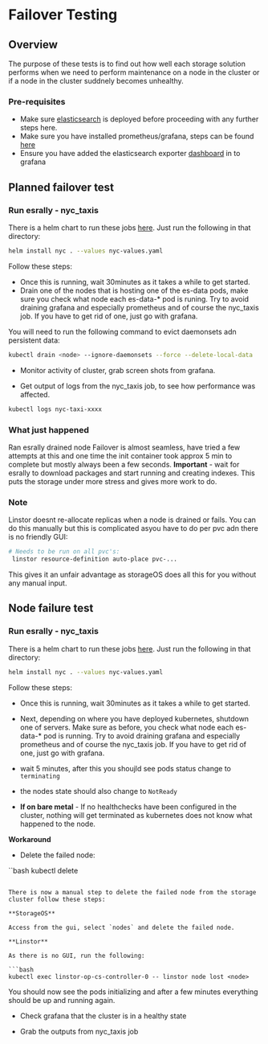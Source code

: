 # Failover Testing

## Overview

The purpose of these tests is to find out how well each storage solution performs when we need to perform maintenance on a node in the cluster or if a node in the cluster suddnely becomes unhealthy.

### Pre-requisites

- Make sure [elasticsearch](../elasticsearch) is deployed before proceeding with any further steps here.
- Make sure you have installed prometheus/grafana, steps can be found [here](../prometheus)
- Ensure you have added the elasticsearch exporter [dashboard](../elasticsearch/dashboard) in to grafana

## Planned failover test

### Run esrally - nyc_taxis

There is a helm chart to run these jobs [here](../rally). Just run the following in that directory:

```bash
helm install nyc . --values nyc-values.yaml
```
Follow these steps:

- Once this is running, wait 30minutes as it takes a while to get started.
- Drain one of the nodes that is hosting one of the es-data pods, make sure you check what node each es-data-* pod is runing. Try to avoid draining grafana and especially prometheus and of course the nyc_taxis job. If you have to get rid of one, just go with grafana.

You will need to run the following command to evict daemonsets adn persistent data:

```bash
kubectl drain <node> --ignore-daemonsets --force --delete-local-data
```
- Monitor activity of cluster, grab screen shots from grafana.

- Get output of logs from the nyc_taxis job, to see how performance was affected.

```bash
kubectl logs nyc-taxi-xxxx
```

### What just happened

Ran esrally
drained node
Failover is almost seamless, have tried a few attempts at this and one time the init container took approx 5 min to complete but mostly always been a few seconds.
**Important** - wait for esrally to download packages and start running and creating indexes. This puts the storage under more stress and gives more work to do.


### Note

Linstor doesnt re-allocate replicas when a node is drained or fails. You can do this manually but this is complicated asyou have to do per pvc adn there is no friendly GUI:

```bash
# Needs to be run on all pvc's:
 linstor resource-definition auto-place pvc-...
```
This gives it an unfair advantage as storageOS does all this for you without any manual input.


## Node failure test

### Run esrally - nyc_taxis

There is a helm chart to run these jobs [here](../rally). Just run the following in that directory:

```bash
helm install nyc . --values nyc-values.yaml
```
Follow these steps:

- Once this is running, wait 30minutes as it takes a while to get started.
- Next, depending on where you have deployed kubernetes, shutdown one of servers. Make sure as before, you check what node each es-data-* pod is running. Try to avoid draining grafana and especially prometheus and of course the nyc_taxis job. If you have to get rid of one, just go with grafana.

- wait 5 minutes, after this you shoujld see pods status change to `terminating`
- the nodes state should also change to `NotReady`

- **If on bare metal** - If no healthchecks have been configured in the cluster, nothing will get terminated as kubernetes does not know what happened to the node.

**Workaround**

- Delete the failed node:

``bash
kubectl delete <node>
```

There is now a manual step to delete the failed node from the storage cluster follow these steps:

**StorageOS**

Access from the gui, select `nodes` and delete the failed node.

**Linstor**

As there is no GUI, run the following:

```bash
kubectl exec linstor-op-cs-controller-0 -- linstor node lost <node>
```

You should now see the pods initializing and after a few minutes everything should be up and running again.

- Check grafana that the cluster is in a healthy state

- Grab the outputs from nyc_taxis job

